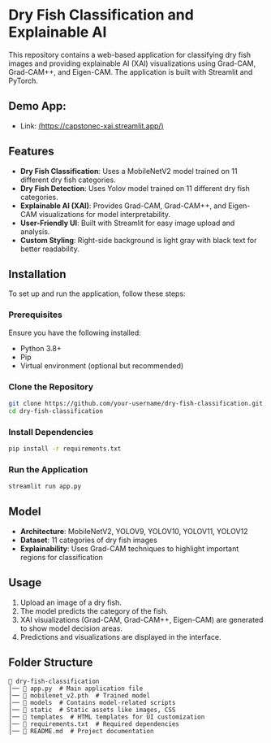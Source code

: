 # Dry Fish Classification and Explainable AI

This repository contains a web-based application for classifying dry fish images and providing explainable AI (XAI) visualizations using Grad-CAM, Grad-CAM++, and Eigen-CAM. The application is built with Streamlit and PyTorch.

## Demo App: 
- Link: [(https://capstonec-xai.streamlit.app/)](https://capstonec-xai.streamlit.app/)

## Features
- **Dry Fish Classification**: Uses a MobileNetV2 model trained on 11 different dry fish categories.
- **Dry Fish Detection**: Uses Yolov model trained on 11 different dry fish categories.
- **Explainable AI (XAI)**: Provides Grad-CAM, Grad-CAM++, and Eigen-CAM visualizations for model interpretability.
- **User-Friendly UI**: Built with Streamlit for easy image upload and analysis.
- **Custom Styling**: Right-side background is light gray with black text for better readability.

## Installation
To set up and run the application, follow these steps:

### Prerequisites
Ensure you have the following installed:
- Python 3.8+
- Pip
- Virtual environment (optional but recommended)

### Clone the Repository
```sh
git clone https://github.com/your-username/dry-fish-classification.git
cd dry-fish-classification
```

### Install Dependencies
```sh
pip install -r requirements.txt
```

### Run the Application
```sh
streamlit run app.py
```

## Model
- **Architecture**: MobileNetV2, YOLOV9, YOLOV10, YOLOV11, YOLOV12
- **Dataset**: 11 categories of dry fish images
- **Explainability**: Uses Grad-CAM techniques to highlight important regions for classification

## Usage
1. Upload an image of a dry fish.
2. The model predicts the category of the fish.
3. XAI visualizations (Grad-CAM, Grad-CAM++, Eigen-CAM) are generated to show model decision areas.
4. Predictions and visualizations are displayed in the interface.

## Folder Structure
```
📂 dry-fish-classification
│── 📄 app.py  # Main application file
│── 📄 mobilenet_v2.pth  # Trained model
│── 📂 models  # Contains model-related scripts
│── 📂 static  # Static assets like images, CSS
│── 📂 templates  # HTML templates for UI customization
│── 📂 requirements.txt  # Required dependencies
│── 📂 README.md  # Project documentation
```

